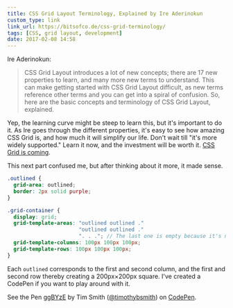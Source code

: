 ```yaml
---
title: CSS Grid Layout Terminology, Explained by Ire Aderinokun
custom_type: link
link_url: https://bitsofco.de/css-grid-terminology/
tags: [CSS, grid layout, development]
date: 2017-02-08 14:58
---
```

Ire Aderinokun:

> CSS Grid Layout introduces a lot of new concepts; there are 17 new properties to learn, and many more new terms to understand. This can make getting started with CSS Grid Layout difficult, as new terms reference other terms and you can get into a spiral of confusion. So, here are the basic concepts and terminology of CSS Grid Layout, explained.

Yep, the learning curve might be steep to learn this, but it's important to do it. As Ire goes through the different properties, it's easy to see how amazing CSS Grid is, and how much it will simplify our life. Don't wait till "it's more widely supported." Learn it now, and the investment will be worth it. [CSS Grid is coming](http://caniuse.com/#feat=css-grid).

This next part confused me, but after thinking about it more, it made sense.

```scss
.outlined {
  grid-area: outlined;
  border: 2px solid purple;
}

.grid-container {
  display: grid;
  grid-template-areas: "outlined outlined ."
                       "outlined outlined ." 
                       ". . ."; // The last one is empty because it's not part of the outlined grid area.
  grid-template-columns: 100px 100px 100px;
  grid-template-rows: 100px 100px 100px;
}
```

Each `outlined` corresponds to the first and second column, and the first and second row thereby creating a 200px&times;200px square. I've created a CodePen if you want to play around with it.

<p data-height="314" data-theme-id="0" data-slug-hash="ggBYzE" data-default-tab="css,result" data-user="timothybsmith" data-embed-version="2" data-pen-title="ggBYzE" class="codepen">See the Pen <a href="http://codepen.io/timothybsmith/pen/ggBYzE/">ggBYzE</a> by Tim Smith (<a href="http://codepen.io/timothybsmith">@timothybsmith</a>) on <a href="http://codepen.io">CodePen</a>.</p>
<script async src="https://production-assets.codepen.io/assets/embed/ei.js"></script>